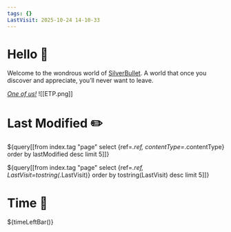 ```yaml
---
tags: {}
LastVisit: 2025-10-24 14-10-33
---
```


# Hello 👋
Welcome to the wondrous world of [SilverBullet](https://v2.silverbullet.md/). A world that once you discover and appreciate, you’ll never want to leave.

_[One of us!](https://community.silverbullet.md/)_
![[ETP.png]]

# Last Modified ✏️

${query[[from index.tag "page" select {ref=_.ref, contentType=_.contentType} order by lastModified desc limit 5]]}

${query[[from index.tag "page" select {ref=_.ref, LastVisit=tostring(_.LastVisit)} order by tostring(LastVisit) desc limit 5]]}

# Time 🌄

${timeLeftBar()}